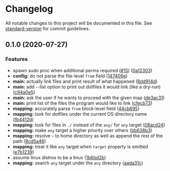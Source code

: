 # Changelog

All notable changes to this project will be documented in this file. See [standard-version](https://github.com/conventional-changelog/standard-version) for commit guidelines.

## 0.1.0 (2020-07-27)


### Features

* spawn sudo proc when additional perms required ([#15](https://github.com/dotthefiles/dotthefiles/issues/15)) ([0a12303](https://github.com/dotthefiles/dotthefiles/commit/0a123035ea188101a5fadd87aef795ea3a5d2f64))
* **config:** do not parse the file-level `from` field ([147406e](https://github.com/dotthefiles/dotthefiles/commit/147406eed64cc3cd3e3c4d7ceeb3b6828ead5ba4))
* **main:** actually link files and print result of what happened ([8dd914d](https://github.com/dotthefiles/dotthefiles/commit/8dd914d524e49df0dc72e11a49192a4d4a5f87f6))
* **main:** add --list option to print out dotfiles it would link (like a dry-run) ([c94a0e5](https://github.com/dotthefiles/dotthefiles/commit/c94a0e540ec517d6948527dcf6abf5e5d0cd37a0))
* **main:** ask the user if he wants to proceed with the given map ([de3ac31](https://github.com/dotthefiles/dotthefiles/commit/de3ac318f77a322c112c82a99e266799e049e510))
* **main:** print list of the files the program would like to link ([cfecb73](https://github.com/dotthefiles/dotthefiles/commit/cfecb734225ec06760a7ec1421d38e15b5ac5cd4))
* **mapping:** accurately parse `from` block-level field ([44cb695](https://github.com/dotthefiles/dotthefiles/commit/44cb695e0e055636e01d13032f5117e5edc5837f))
* **mapping:** look for dotfiles under the current OS directory name ([fb4412d](https://github.com/dotthefiles/dotthefiles/commit/fb4412dc4aadcdc59426e240f6facacce8f8cc73))
* **mapping:** look for files in `./` instead of the `any/` for `any` target ([08acd24](https://github.com/dotthefiles/dotthefiles/commit/08acd246131b9739d0db95f9859bc35e3e4a732f))
* **mapping:** make `any` target a higher priority over others ([bb638b3](https://github.com/dotthefiles/dotthefiles/commit/bb638b3ff593c79d865b3602a1a19eef65892742))
* **mapping:** resolve `~` to home directory as well as append the rest of the path ([8cd5a46](https://github.com/dotthefiles/dotthefiles/commit/8cd5a46d28808eebfb9940f0bebd9067f69fb23a))
* **mapping:** treat it like `any` target when `target` property is omitted ([e7b1239](https://github.com/dotthefiles/dotthefiles/commit/e7b1239dd7097ae879abd1a16b4a3c161a6314ae))
* assume linux distros to be a linux ([1b6bd2b](https://github.com/dotthefiles/dotthefiles/commit/1b6bd2bd0f3d52d2a5ef8b494182a936e2ded8bf))
* **mapping:** search `any` target under the `any` directory ([aada31c](https://github.com/dotthefiles/dotthefiles/commit/aada31c4245395306279a834009d12459e247ba7))
